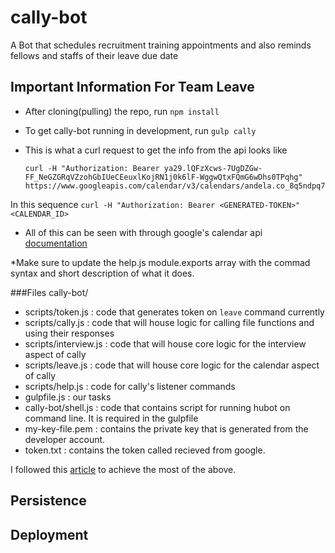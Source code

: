 # cally-bot
A Bot that schedules recruitment training appointments and also reminds fellows and staffs of their leave due date

## Important Information For Team Leave
* After cloning(pulling) the repo, run `npm install`  

* To get cally-bot running in development, run `gulp cally` 

* This is what a curl request to get the info from the api looks like 

    ```
    curl -H "Authorization: Bearer ya29.lQFzXcws-7UgDZGw-FF_NeGZGRqVZzohGbIUeCEeuxlKojRN1j0k6lF-WggwQtxFQmG6wDhs0TPqhg" https://www.googleapis.com/calendar/v3/calendars/andela.co_8q5ndpq7vfikvmrinv0oladgd8@group.calendar.google.com
    ```
In this sequence `curl -H "Authorization: Bearer <GENERATED-TOKEN>" <CALENDAR_ID>`

* All of this can be seen with through google's calendar api [documentation](https://developers.google.com/google-apps/calendar/v3/reference/) 

*Make sure to update the help.js module.exports array with the commad syntax and short description of what it does. 

###Files 
cally-bot/
* scripts/token.js : code that generates token on `leave` command currently 
* scripts/cally.js : code that will house logic for calling file functions and using their responses
* scripts/interview.js : code that will house core logic for the interview aspect of cally
* scripts/leave.js : code that will house core logic for the calendar aspect of cally
* scripts/help.js : code for cally's listener commands
* gulpfile.js : our tasks
* cally-bot/shell.js : code that contains script for running hubot on command line. It is required in the gulpfile 
* my-key-file.pem : contains the private key that is generated from the developer account. 
* token.txt : contains the token called recieved from google. 


I followed this [article](https://github.com/extrabacon/google-oauth-jwt) to achieve the most of the above.

## Persistence

## Deployment




